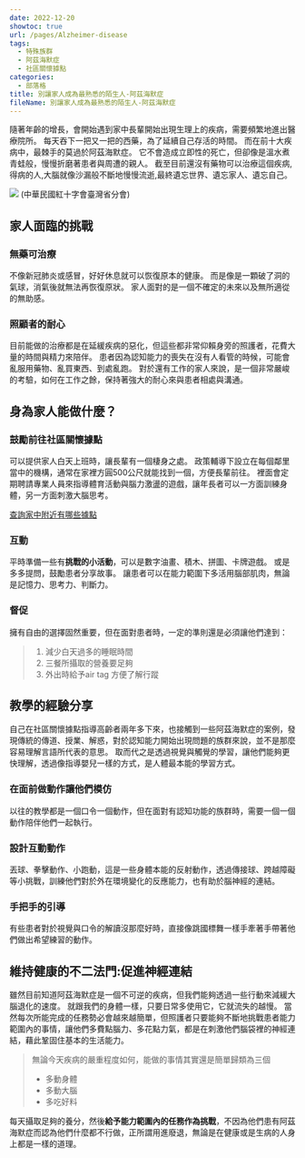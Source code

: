 ```yaml
---
date: 2022-12-20
showtoc: true
url: /pages/Alzheimer-disease
tags:
  - 特殊族群
  - 阿茲海默症
  - 社區關懷據點
categories:
  - 部落格
title: 別讓家人成為最熟悉的陌生人-阿茲海默症
fileName: 別讓家人成為最熟悉的陌生人-阿茲海默症
---
```


隨著年齡的增長，會開始遇到家中長輩開始出現生理上的疾病，需要頻繁地進出醫療院所。
每天吞下一把又一把的西藥，為了延續自己存活的時間。
而在前十大疾病中，最棘手的莫過於阿茲海默症。
它不會造成立即性的死亡，但卻像是溫水煮青蛙般，慢慢折磨著患者與周遭的親人。
截至目前還沒有藥物可以治療這個疾病,得病的人,大腦就像沙漏般不斷地慢慢流逝,最終遺忘世界、遺忘家人、遺忘自己。

![](https://cdn.jsdelivr.net/gh/xiang0805/blogimage@main/img/%e9%98%bf%e8%8c%b2%e6%b5%b7%e9%bb%98%e7%97%87-1.jpeg)
(中華民國紅十字會臺灣省分會)

## 家人面臨的挑戰

### 無藥可治療

不像新冠肺炎或感冒，好好休息就可以恢復原本的健康。
而是像是一顆破了洞的氣球，消氣後就無法再恢復原狀。
家人面對的是一個不確定的未來以及無所適從的無助感。

### 照顧者的耐心

目前能做的治療都是在延緩疾病的惡化，但這些都非常仰賴身旁的照護者，花費大量的時間與精力來陪伴。
患者因為認知能力的喪失在沒有人看管的時候，可能會亂服用藥物、亂買東西、到處亂跑。
對於還有工作的家人來說，是一個非常嚴峻的考驗，如何在工作之餘，保持著強大的耐心來與患者相處與溝通。

## 身為家人能做什麼？

### 鼓勵前往社區關懷據點

可以提供家人白天上班時，讓長輩有一個棲身之處。
政策輔導下設立在每個鄰里當中的機構，通常在家裡方圓500公尺就能找到一個，方便長輩前往。
裡面會定期聘請專業人員來指導體育活動與腦力激盪的遊戲，讓年長者可以一方面訓練身體，另一方面刺激大腦思考。

[查詢家中附近有哪些據點](https://ccare.sfaa.gov.tw/home/community-point/map)

### 互動

平時準備一些有**挑戰的小活動**，可以是數字油畫、積木、拼圖、卡牌遊戲。
或是多多提問，鼓勵患者分享故事。
讓患者可以在能力範圍下多活用腦部肌肉，無論是記憶力、思考力、判斷力。

### 督促

擁有自由的選擇固然重要，但在面對患者時，一定的準則還是必須讓他們達到：

> 1. 減少白天過多的睡眠時間
> 2. 三餐所攝取的營養要足夠
> 3. 外出時給予air tag 方便了解行蹤

## 教學的經驗分享

自己在社區關懷據點指導高齡者兩年多下來，也接觸到一些阿茲海默症的案例，發現傳統的傳道、授業、解惑，對於認知能力開始出現問題的族群來說，並不是那麼容易理解言語所代表的意思。
取而代之是透過視覺與觸覺的學習，讓他們能夠更快理解，透過像指導嬰兒一樣的方式，是人體最本能的學習方式。

### 在面前做動作讓他們模仿

以往的教學都是一個口令一個動作，但在面對有認知功能的族群時，需要一個一個動作陪伴他們一起執行。

### 設計互動動作

丟球、拳擊動作、小跑動，這是一些身體本能的反射動作，透過傳接球、跨越障礙等小挑戰，訓練他們對於外在環境變化的反應能力，也有助於腦神經的連結。

### 手把手的引導

有些患者對於視覺與口令的解讀沒那麼好時，直接像跳國標舞一樣手牽著手帶著他們做出希望練習的動作。

## 維持健康的不二法門:促進神經連結

雖然目前知道阿茲海默症是一個不可逆的疾病，但我們能夠透過一些行動來減緩大腦退化的速度。
就跟我們的身體一樣，只要日常多使用它，它就流失的越慢。
當然每次所能完成的任務勢必會越來越簡單，但照護者只要能夠不斷地挑戰患者能力範圍內的事情，讓他們多費點腦力、多花點力氣，都是在刺激他們腦袋裡的神經連結，藉此鞏固住基本的生活能力。

> 無論今天疾病的嚴重程度如何，能做的事情其實還是簡單歸類為三個
>
> - 多動身體
> - 多動大腦
> - 多吃好料

每天攝取足夠的養分，然後**給予能力範圍內的任務作為挑戰**，不因為他們患有阿茲海默症而認為他們什麼都不行做，正所謂用進廢退，無論是在健康或是生病的人身上都是一樣的道理。
